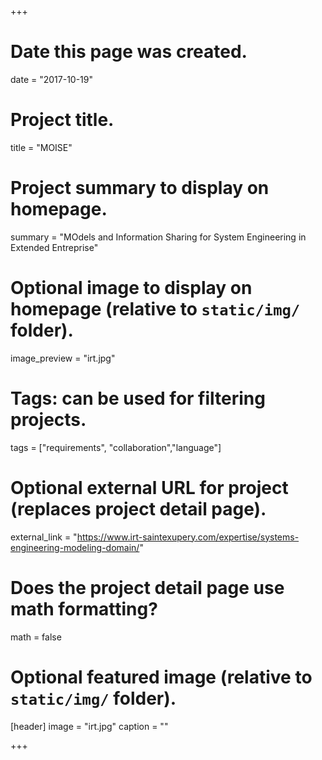 +++
# Date this page was created.
date = "2017-10-19"

# Project title.
title = "MOISE"

# Project summary to display on homepage.
summary = "MOdels and Information Sharing for System Engineering in Extended Entreprise"

# Optional image to display on homepage (relative to `static/img/` folder).
image_preview = "irt.jpg"

# Tags: can be used for filtering projects.
tags = ["requirements", "collaboration","language"]

# Optional external URL for project (replaces project detail page).
external_link = "https://www.irt-saintexupery.com/expertise/systems-engineering-modeling-domain/"

# Does the project detail page use math formatting?
math = false

# Optional featured image (relative to `static/img/` folder).
[header]
image = "irt.jpg"
caption = ""

+++
